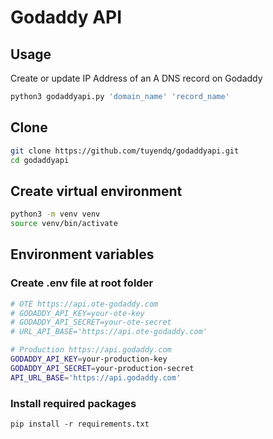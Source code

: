 # Godaddy API

## Usage
Create or update IP Address of an A DNS record on Godaddy
```bash
python3 godaddyapi.py 'domain_name' 'record_name'
```

## Clone
```bash
git clone https://github.com/tuyendq/godaddyapi.git
cd godaddyapi
```
## Create virtual environment
```bash
python3 -m venv venv
source venv/bin/activate
```

## Environment variables
### Create .env file at root folder
```bash
# OTE https://api.ote-godaddy.com
# GODADDY_API_KEY=your-ote-key
# GODADDY_API_SECRET=your-ote-secret
# URL_API_BASE='https://api.ote-godaddy.com'

# Production https://api.godaddy.com
GODADDY_API_KEY=your-production-key
GODADDY_API_SECRET=your-production-secret
API_URL_BASE='https://api.godaddy.com'
```

### Install required packages
```
pip install -r requirements.txt
```
